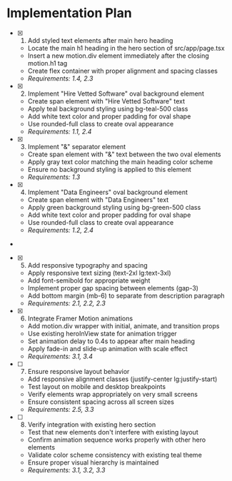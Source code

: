 # Implementation Plan

- [x] 1. Add styled text elements after main hero heading

  - Locate the main h1 heading in the hero section of src/app/page.tsx
  - Insert a new motion.div element immediately after the closing motion.h1 tag
  - Create flex container with proper alignment and spacing classes
  - _Requirements: 1.4, 2.3_

- [x] 2. Implement "Hire Vetted Software" oval background element

  - Create span element with "Hire Vetted Software" text
  - Apply teal background styling using bg-teal-500 class
  - Add white text color and proper padding for oval shape
  - Use rounded-full class to create oval appearance
  - _Requirements: 1.1, 2.4_

- [x] 3. Implement "&" separator element

  - Create span element with "&" text between the two oval elements
  - Apply gray text color matching the main heading color scheme
  - Ensure no background styling is applied to this element
  - _Requirements: 1.3_

- [x] 4. Implement "Data Engineers" oval background element


  - Create span element with "Data Engineers" text
  - Apply green background styling using bg-green-500 class
  - Add white text color and proper padding for oval shape
  - Use rounded-full class to create oval appearance
  - _Requirements: 1.2, 2.4_
-

- [x] 5. Add responsive typography and spacing




  - Apply responsive text sizing (text-2xl lg:text-3xl)
  - Add font-semibold for appropriate weight
  - Implement proper gap spacing between elements (gap-3)
  - Add bottom margin (mb-6) to separate from description paragraph
  - _Requirements: 2.1, 2.2, 2.3_

- [x] 6. Integrate Framer Motion animations






  - Add motion.div wrapper with initial, animate, and transition props
  - Use existing heroInView state for animation trigger
  - Set animation delay to 0.4s to appear after main heading
  - Apply fade-in and slide-up animation with scale effect
  - _Requirements: 3.1, 3.4_

- [ ] 7. Ensure responsive layout behavior





  - Add responsive alignment classes (justify-center lg:justify-start)
  - Test layout on mobile and desktop breakpoints
  - Verify elements wrap appropriately on very small screens
  - Ensure consistent spacing across all screen sizes
  - _Requirements: 2.5, 3.3_

- [ ] 8. Verify integration with existing hero section



  - Test that new elements don't interfere with existing layout
  - Confirm animation sequence works properly with other hero elements
  - Validate color scheme consistency with existing teal theme
  - Ensure proper visual hierarchy is maintained
  - _Requirements: 3.1, 3.2, 3.3_
